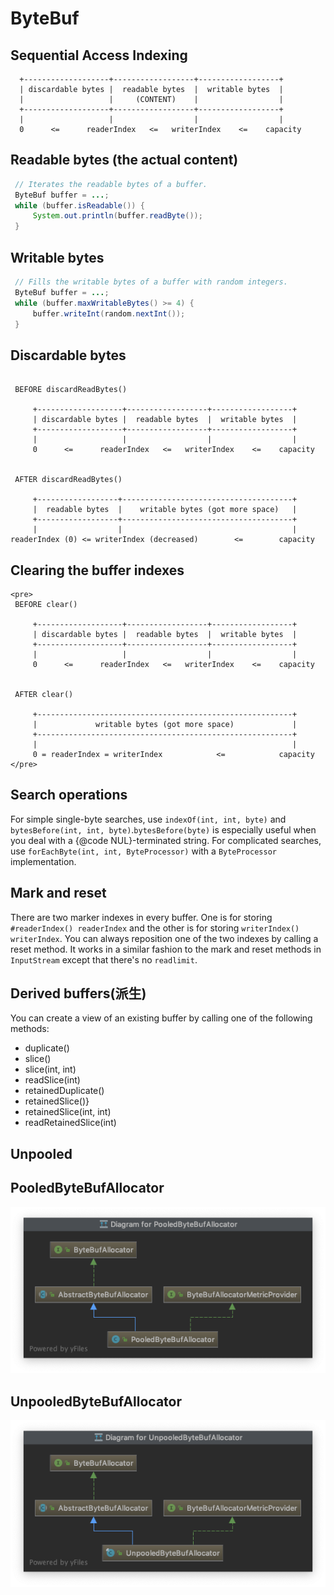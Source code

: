 # ByteBuf

## Sequential Access Indexing

```pre
  +-------------------+------------------+------------------+
  | discardable bytes |  readable bytes  |  writable bytes  |
  |                   |     (CONTENT)    |                  |
  +-------------------+------------------+------------------+
  |                   |                  |                  |
  0      <=      readerIndex   <=   writerIndex    <=    capacity
```

## Readable bytes (the actual content)

```java
 // Iterates the readable bytes of a buffer.
 ByteBuf buffer = ...;
 while (buffer.isReadable()) {
     System.out.println(buffer.readByte());
 }
```

## Writable bytes

```java
 // Fills the writable bytes of a buffer with random integers.
 ByteBuf buffer = ...;
 while (buffer.maxWritableBytes() >= 4) {
     buffer.writeInt(random.nextInt());
 }
```

## Discardable bytes

```pre

 BEFORE discardReadBytes()

     +-------------------+------------------+------------------+
     | discardable bytes |  readable bytes  |  writable bytes  |
     +-------------------+------------------+------------------+
     |                   |                  |                  |
     0      <=      readerIndex   <=   writerIndex    <=    capacity


 AFTER discardReadBytes()

     +------------------+--------------------------------------+
     |  readable bytes  |    writable bytes (got more space)   |
     +------------------+--------------------------------------+
     |                  |                                      |
readerIndex (0) <= writerIndex (decreased)        <=        capacity

```

## Clearing the buffer indexes

```pre
<pre>
 BEFORE clear()

     +-------------------+------------------+------------------+
     | discardable bytes |  readable bytes  |  writable bytes  |
     +-------------------+------------------+------------------+
     |                   |                  |                  |
     0      <=      readerIndex   <=   writerIndex    <=    capacity


 AFTER clear()

     +---------------------------------------------------------+
     |             writable bytes (got more space)             |
     +---------------------------------------------------------+
     |                                                         |
     0 = readerIndex = writerIndex            <=            capacity
</pre>
```

## Search operations

For simple single-byte searches, use `indexOf(int, int, byte)` and `bytesBefore(int, int, byte)`.`bytesBefore(byte)` is especially useful when you deal with a {@code NUL}-terminated string.
For complicated searches, use `forEachByte(int, int, ByteProcessor)` with a `ByteProcessor` implementation.

## Mark and reset

There are two marker indexes in every buffer. One is for storing
`#readerIndex() readerIndex` and the other is for storing
`writerIndex() writerIndex`. You can always reposition one of the
two indexes by calling a reset method. It works in a similar fashion
to the mark and reset methods in `InputStream` except that there's no `readlimit`.

## Derived buffers(派生)

You can create a view of an existing buffer by calling one of the following methods:

- duplicate()
- slice()
- slice(int, int)
- readSlice(int)
- retainedDuplicate()
- retainedSlice()}
- retainedSlice(int, int)
- readRetainedSlice(int)

## Unpooled

## PooledByteBufAllocator

![PooledByteBufAllocator](./images/PooledByteBufAllocator.png)

## UnpooledByteBufAllocator

![UnpooledByteBufAllocator](./images/UnpooledByteBufAllocator.png)
